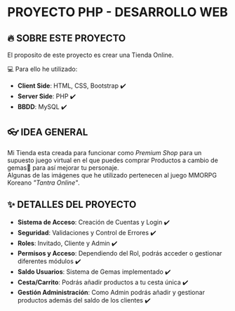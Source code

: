 # PROYECTO PHP - DESARROLLO WEB

## 🔥 SOBRE ESTE PROYECTO

El proposito de este proyecto es crear una Tienda Online.

💻 Para ello he utilizado:
- **Client Side**: HTML, CSS, Bootstrap ✔️
- **Server Side**: PHP ✔️
- **BBDD**: MySQL ✔️

## 👓 IDEA GENERAL

Mi Tienda esta creada para funcionar como <i>Premium Shop</i> para un supuesto juego virtual en el que puedes comprar Productos a cambio de gemas💎 para así mejorar tu personaje.<br> 
Algunas de las imágenes que he utilizado pertenecen al juego MMORPG Koreano <i>"Tantra Online"</i>.

## ✨ DETALLES DEL PROYECTO

- **Sistema de Acceso**: Creación de Cuentas y Login ✔️
- **Seguridad**: Validaciones y Control de Errores ✔️
- **Roles**: Invitado, Cliente y Admin ✔️
- **Permisos y Acceso**: Dependiendo del Rol, podrás acceder o gestionar diferentes módulos ✔️
- **Saldo Usuarios**: Sistema de Gemas implementado ✔️
- **Cesta/Carrito**: Podrás añadir productos a tu cesta única ✔️
- **Gestión Administración**: Como Admin podrás añadir y gestionar productos además del saldo de los clientes ✔️

